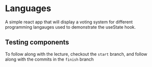 # Languages
A simple react app that will display a voting system for different programming langauges used to demonstrate the useState hook.

## Testing components
To follow along with the lecture, checkout the `start` branch, and follow along with the commits in the `finish` branch